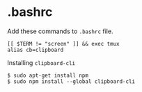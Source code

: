 # .bashrc
Add these commands to `.bashrc` file.
```
[[ $TERM != "screen" ]] && exec tmux
alias cb=clipboard
```

Installing `clipboard-cli`
```
$ sudo apt-get install npm
$ sudo npm install --global clipboard-cli
```
